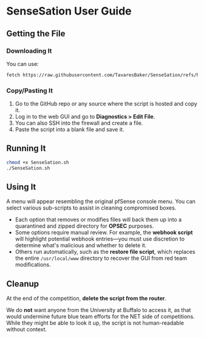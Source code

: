 # SenseSation User Guide

## Getting the File

### Downloading It

You can use:

```sh
fetch https://raw.githubusercontent.com/TavaresBaker/SenseSation/refs/heads/main/SenseSation.sh
```

### Copy/Pasting It

1. Go to the GitHub repo or any source where the script is hosted and copy it.
2. Log in to the web GUI and go to **Diagnostics > Edit File**.
3. You can also SSH into the firewall and create a file.
4. Paste the script into a blank file and save it.

## Running It

```sh
chmod +x SenseSation.sh
./SenseSation.sh
```

## Using It

A menu will appear resembling the original pfSense console menu. You can select various sub-scripts to assist in cleaning compromised boxes.

- Each option that removes or modifies files will back them up into a quarantined and zipped directory for **OPSEC** purposes.
- Some options require manual review. For example, the **webhook script** will highlight potential webhook entries—you must use discretion to determine what's malicious and whether to delete it.
- Others run automatically, such as the **restore file script**, which replaces the entire `/usr/local/www` directory to recover the GUI from red team modifications.

## Cleanup

At the end of the competition, **delete the script from the router**.

We do **not** want anyone from the University at Buffalo to access it, as that would undermine future blue team efforts for the NET side of competitions. While they might be able to look it up, the script is not human-readable without context.
